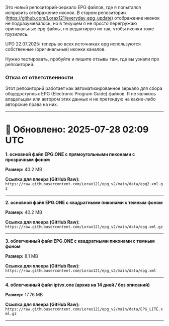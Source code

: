 Это новый репозиторий-зеркало EPG файлов, где я попытался исправить отображение иконок. В старом репозитории (https://github.com/Lorax121/everyday_epg_update) отображение иконок не подразумевалось, но в текущем я не просто перегружаю оригинальные epg файлы, но редактирую их так, чтобы иконки тоже грузились. 

UPD 22.07.2025: теперь во всех источниках epg используются собственные (оригинальные) иконки каналов. 

Нужно тестировать, пробуйте и пишите отзывы там, где вы узнали про репозиторий. 

### Отказ от ответственности

Этот репозиторий работает как автоматизированное зеркало для сбора общедоступных EPG (Electronic Program Guide) файлов. Я не являюсь владельцем или автором этих данных и не претендую на какие-либо авторские права на них. 

---

# 🔄 Обновлено: 2025-07-28 02:09 UTC

**1. основной файл EPG.ONE с прямоугольными пиконами с прозрачным фоном**

**Размер:** 40.2 MB

**Ссылка для плеера (GitHub Raw):**
`https://raw.githubusercontent.com/Lorax121/epg_v2/main/data/epg2.xml.gz`

---
**2. основной файл EPG.ONE с квадратными пиконами с темным фоном**

**Размер:** 40.2 MB

**Ссылка для плеера (GitHub Raw):**
`https://raw.githubusercontent.com/Lorax121/epg_v2/main/data/epg.xml.gz`

---
**3. облегченный файл EPG.ONE с квадратными пиконами с темным фоном**

**Размер:** 8.1 MB

**Ссылка для плеера (GitHub Raw):**
`https://raw.githubusercontent.com/Lorax121/epg_v2/main/data/epg.xml`

---
**4. облегченный файл iptvx.one (архив на 14 дней / без описаний)**

**Размер:** 17.76 MB

**Ссылка для плеера (GitHub Raw):**
`https://raw.githubusercontent.com/Lorax121/epg_v2/main/data/EPG_LITE.xml.gz`

---
